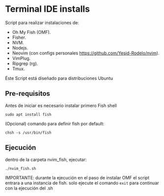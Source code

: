 # Terminal IDE installs

Script para realizar instalaciones de:
- Oh My Fish (OMF).
- Fisher.
- NVM.
- Nodejs.
- Neovim (con configs personales https://github.com/Yesid-Rodelo/nvim).
- VimPlug.
- Ripgrep (rg).
- Tmux.

Éste Script está diseñado para distribuciones Ubuntu


## Pre-requisitos

Antes de iniciar es necesario instalar primero Fish shell

`sudo apt install fish`

(Opcional) comando para definir fish por default:

`chsh -s /usr/bin/fish`


## Ejecución

dentro de la carpeta nvim_fish, ejecutar:

`./nvim_fish.sh`

IMPORTANTE: durante la ejecución en el paso de instalar OMF el script entrara a una instancia de fish. solo ejecute el comando `exit` para continuar con la ejecución del .sh
